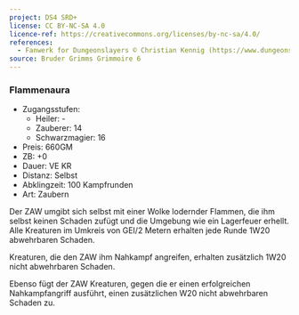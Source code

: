 ```yaml
---
project: DS4 SRD+
license: CC BY-NC-SA 4.0
licence-ref: https://creativecommons.org/licenses/by-nc-sa/4.0/
references: 
  - Fanwerk for Dungeonslayers © Christian Kennig (https://www.dungeonslayers.net/)
source: Bruder Grimms Grimmoire 6
---
```


### Flammenaura

- Zugangsstufen:
  - Heiler: -
  - Zauberer: 14
  - Schwarzmagier: 16
- Preis: 660GM
- ZB: +0
- Dauer: VE KR
- Distanz: Selbst
- Abklingzeit: 100 Kampfrunden
- Art: Zaubern

Der ZAW umgibt sich selbst mit einer Wolke lodernder Flammen, die ihm selbst keinen Schaden zufügt und die Umgebung wie ein Lagerfeuer erhellt. Alle Kreaturen im Umkreis von GEI/2 Metern erhalten jede Runde 1W20 abwehrbaren Schaden.

Kreaturen, die den ZAW ihm Nahkampf angreifen, erhalten zusätzlich 1W20 nicht abwehrbaren Schaden.

Ebenso fügt der ZAW Kreaturen, gegen die er einen erfolgreichen Nahkampfangriff ausführt, einen zusätzlichen W20 nicht abwehrbaren Schaden zu.

